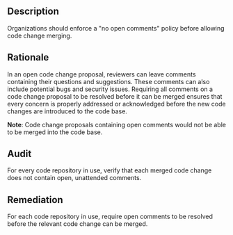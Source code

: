 ## Description

Organizations should enforce a "no open comments" policy before allowing code change merging.

## Rationale

In an open code change proposal, reviewers can leave comments containing their questions and suggestions. These comments can also include potential bugs and security issues. Requiring all comments on a code change proposal to be resolved before it can be merged ensures that every concern is properly addressed or acknowledged before the new code changes are introduced to the code base.

**Note**: Code change proposals containing open comments would not be able to be merged into the code base.

## Audit

For every code repository in use, verify that each merged code change does not contain open, unattended comments.

## Remediation

For each code repository in use, require open comments to be resolved before the relevant code change can be merged.
